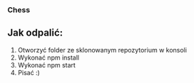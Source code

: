 ### Chess

## Jak odpalić:

1. Otworzyć folder ze sklonowanym repozytorium w konsoli
2. Wykonać npm install
3. Wykonać npm start
4. Pisać :)